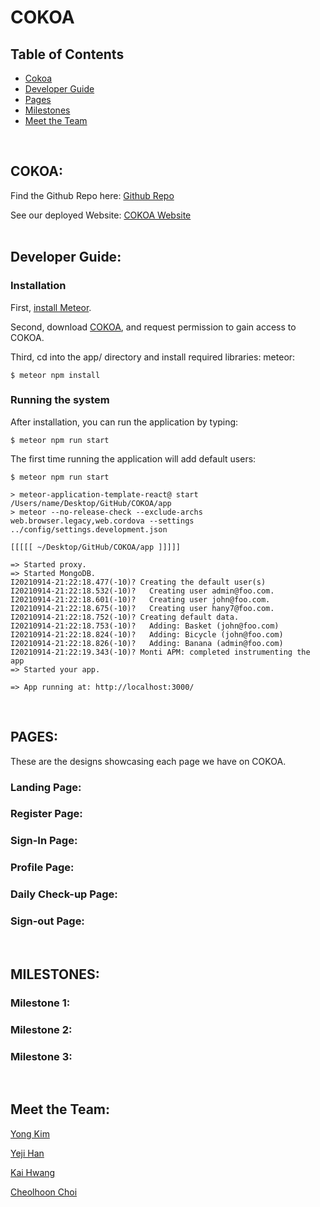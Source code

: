 # COKOA

## Table of Contents

* [Cokoa](#cokoa)
* [Developer Guide](#developer-guide)
* [Pages](#pages)
* [Milestones](#milestones)
* [Meet the Team](#meet-the-team)
<br />

## COKOA:

Find the Github Repo here: [Github Repo](https://github.com/ICS491-Team-08/COKOA) <br />

See our deployed Website: [COKOA Website](https://cokoa.meteorapp.com/#/) <br />
<br />

## Developer Guide: 

### Installation

First, [install Meteor](https://www.meteor.com/install).

Second, download [COKOA](https://github.com/ICS491-Team-08/COKOA.github.io), and request permission to gain access to COKOA. 

Third, cd into the app/ directory and install required libraries: meteor:

```
$ meteor npm install
```

### Running the system

After installation, you can run the application by typing:

```
$ meteor npm run start
```
The first time running the application will add default users: 

```
$ meteor npm run start

> meteor-application-template-react@ start /Users/name/Desktop/GitHub/COKOA/app
> meteor --no-release-check --exclude-archs web.browser.legacy,web.cordova --settings ../config/settings.development.json

[[[[[ ~/Desktop/GitHub/COKOA/app ]]]]]        

=> Started proxy.                             
=> Started MongoDB.                           
I20210914-21:22:18.477(-10)? Creating the default user(s)
I20210914-21:22:18.532(-10)?   Creating user admin@foo.com.
I20210914-21:22:18.601(-10)?   Creating user john@foo.com.
I20210914-21:22:18.675(-10)?   Creating user hany7@foo.com.
I20210914-21:22:18.752(-10)? Creating default data.
I20210914-21:22:18.753(-10)?   Adding: Basket (john@foo.com)
I20210914-21:22:18.824(-10)?   Adding: Bicycle (john@foo.com)
I20210914-21:22:18.826(-10)?   Adding: Banana (admin@foo.com)
I20210914-21:22:19.343(-10)? Monti APM: completed instrumenting the app
=> Started your app.

=> App running at: http://localhost:3000/
```
<br />

## PAGES:
These are the designs showcasing each page we have on COKOA.

### Landing Page:

### Register Page:

### Sign-In Page:

### Profile Page:

### Daily Check-up Page: 

### Sign-out Page:

<br />

## MILESTONES:

### Milestone 1:


### Milestone 2:


### Milestone 3:

<br />

## Meet the Team:

[Yong Kim](https://yongkim93.github.io) <br />

[Yeji Han](https://yejihan92.github.io) <br />

[Kai Hwang](https://hwangwooj.github.io) <br />

[Cheolhoon Choi](https://cheolhoon.github.io) <br />


